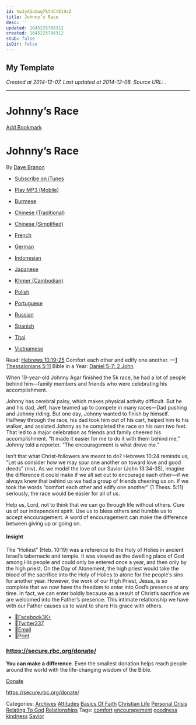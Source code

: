 ```yaml
---
id: hwJydGuUwq7kt4CtE19zZ
title: Johnny’s Race
desc: ''
updated: 1645225706312
created: 1645225706312
stub: false
isDir: false
---
```

My Template
---

_Created at 2014-12-07._
_Last updated at 2014-12-08._
_Source URL: [](http://odb.org/2014/12/07/johnnys-race/)._




---

# Johnny’s Race


[Add Bookmark](http://odb.org/2014/12/07/johnnys-race/api/toggle-bookmark/)

# Johnny’s Race

By [Dave Branon](http://odb.org/authors/davebranon)

*   [Subscribe on iTunes](http://phobos.apple.com/WebObjects/MZStore.woa/wa/viewPodcast?id=383323406)
*   [Play MP3 (Mobile)](http://cdn.rbc.org/odb/2014/12/odb-12-07-14.mp3)

*   [Burmese](http://myanmar-odb.org/)
*   [Chinese (Traditional)](http://traditional-odb.org/)
*   [Chinese (Simplified)](http://simplified-odb.org/)
*   [French](http://ministeresrbc.org/)
*   [German](http://unsertaglichbrot.org/)
*   [Indonesian](http://santapanrohani.org/)
*   [Japanese](http://japanese-odb.org/)
*   [Khmer (Cambodian)](http://khmer-odb.org/)
*   [Polish](http://codziennychleb.org/)
*   [Portuguese](http://ministeriosrbc.org/)
*   [Russian](http://russian-odb.org/)
*   [Spanish](http://rbclatino.org/)
*   [Thai](http://thaiodb.org/)
*   [Vietnamese](http://vietnamese-odb.org/)

Read: [Hebrews 10:19-25](http://www.biblegateway.com/passage/?search=Hebrews+10%3A19-25)
Comfort each other and edify one another. —[1 Thessalonians 5:11](http://www.biblegateway.com/passage/?search=1+Thessalonians+5%3A11)
Bible in a Year:
[Daniel 5-7; 2 John](http://www.biblegateway.com/passage/?search=Daniel+5-7%3B+2+John)

When 19-year-old Johnny Agar finished the 5k race, he had a lot of people behind him—family members and friends who were celebrating his accomplishment.

Johnny has cerebral palsy, which makes physical activity difficult. But he and his dad, Jeff, have teamed up to compete in many races—Dad pushing and Johnny riding. But one day, Johnny wanted to finish by himself. Halfway through the race, his dad took him out of his cart, helped him to his walker, and assisted Johnny as he completed the race on his own two feet. That led to a major celebration as friends and family cheered his accomplishment. “It made it easier for me to do it with them behind me,” Johnny told a reporter. “The encouragement is what drove me.”

Isn’t that what Christ-followers are meant to do? Hebrews 10:24 reminds us, “Let us consider how we may spur one another on toward love and good deeds” (niv). As we model the love of our Savior (John 13:34-35), imagine the difference it could make if we all set out to encourage each other—if we always knew that behind us we had a group of friends cheering us on. If we took the words “comfort each other and edify one another” (1 Thess. 5:11) seriously, the race would be easier for all of us.

Help us, Lord, not to think that we can go through
life without others. Cure us of our independent
spirit. Use us to bless others and humble
us to accept encouragement.
A word of encouragement can make the difference between giving up or going on.

#### Insight

The “Holiest” (Heb. 10:19) was a reference to the Holy of Holies in ancient Israel’s tabernacle and temple. It was viewed as the dwelling place of God among His people and could only be entered once a year, and then only by the high priest. On the Day of Atonement, the high priest would take the blood of the sacrifice into the Holy of Holies to atone for the people’s sins for another year. However, the work of our High Priest, Jesus, is so complete that we now have the freedom to enter into God’s presence at any time. In fact, we can enter boldly because as a result of Christ’s sacrifice we are welcomed into the Father’s presence. This intimate relationship we have with our Father causes us to want to share His grace with others.

*   [Facebook3K+](http://odb.org/2014/12/07/johnnys-race/?share=facebook&nb=1&nb=1&nb=1)
*   [Twitter237](http://twitter.com/intent/tweet?text=Johnny%E2%80%99s+Race&url=http://odb.org/i3N/)
*   [Email](http://odb.org/2014/12/07/johnnys-race/?share=email&nb=1&nb=1&nb=1)
*   [Print](http://odb.org/2014/12/07/johnnys-race/#print)

### <https://secure.rbc.org/donate/>

**You can make a difference**. Even the smallest donation helps reach people around the world with the life-changing wisdom of the Bible.

[Donate](http://rbc.org/donate/our-daily-bread/)

<https://secure.rbc.org/donate/>

Categories: [Archives](http://odb.org/category/christian-life/archives-christian-life/) [Attitudes](http://odb.org/category/christian-life/attitudes-christian-life/) [Basics Of Faith](http://odb.org/category/basics-of-faith/) [Christian Life](http://odb.org/category/christian-life/) [Personal Crisis](http://odb.org/category/christian-life/personal-crisis-christian-life/) [Relating To God](http://odb.org/category/relationships/relating-to-god-relationships/) [Relationships](http://odb.org/category/relationships/)
Tags: [comfort](http://odb.org/tag/comfort/) [encouragement](http://odb.org/tag/encouragement/) [goodness](http://odb.org/tag/goodness/) [kindness](http://odb.org/tag/kindness/) [Savior](http://odb.org/tag/savior/)

